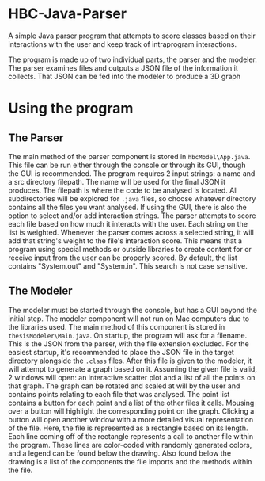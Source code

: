 # HBC-Java-Parser
A simple Java parser program that attempts to score classes based on their interactions with the user and keep track of intraprogram interactions.

The program is made up of two individual parts, the parser and the modeler. The parser examines files and outputs a JSON file of the information it collects. That JSON can be fed into the modeler to produce a 3D graph

# Using the program
## The Parser
The main method of the parser component is stored in `hbcModel\App.java`. This file can be run either through the console or through its GUI, though the GUI is recommended.
The program requires 2 input strings: a name and a src directory filepath. The name will be used for the final JSON it produces. The filepath is where the code to be analysed is located. All subdirectories will be explored for `.java` files, so choose whatever directory contains all the files you want analysed.
If using the GUI, there is also the option to select and/or add interaction strings. The parser attempts to score each file based on how much it interacts with the user. Each string on the list is weighted. Whenever the parser comes across a selected string, it will add that string's weight to the file's interaction score. This means that a program using special methods or outside libraries to create content for or receive input from the user can be properly scored. By default, the list contains "System.out" and "System.in". This search is not case sensitive.
## The Modeler
The modeler must be started through the console, but has a GUI beyond the initial step. The modeler component will not run on Mac computers due to the libraries used. The main method of this component is stored in `thesisModeler\Main.java`. On startup, the program will ask for a filename. This is the JSON from the parser, with the file extension excluded. For the easiest startup, it's recommended to place the JSON file in the target directory alongside the `.class` files. After this file is given to the modeler, it will attempt to generate a graph based on it.
Assuming the given file is valid, 2 windows will open: an interactive scatter plot and a list of all the points on that graph. The graph can be rotated and scaled at will by the user and contains points relating to each file that was analysed. The point list contains a button for each point and a list of the other files it calls. Mousing over a button will highlight the corresponding point on the graph. Clicking a button will open another window with a more detailed visual representation of the file. Here, the file is represented as a rectangle based on its length. Each line coming off of the rectangle represents a call to another file within the program. These lines are color-coded with randomly generated colors, and a legend can be found below the drawing. Also found below the drawing is a list of the components the file imports and the methods within the file. 
